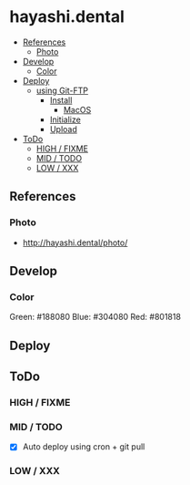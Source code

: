 hayashi.dental
========

<!-- TOC depthFrom:2 depthTo:6 withLinks:1 updateOnSave:1 orderedList:0 -->

- [References](#references)
	- [Photo](#photo)
- [Develop](#develop)
	- [Color](#color)
- [Deploy](#deploy)
	- [using Git-FTP](#using-git-ftp)
		- [Install](#install)
			- [MacOS](#macos)
		- [Initialize](#initialize)
		- [Upload](#upload)
- [ToDo](#todo)
	- [HIGH / FIXME](#high-fixme)
	- [MID / TODO](#mid-todo)
	- [LOW / XXX](#low-xxx)

<!-- /TOC -->

## References
### Photo
* http://hayashi.dental/photo/

## Develop
### Color
Green: #188080
Blue: #304080
Red: #801818

## Deploy

## ToDo
### HIGH / FIXME

### MID / TODO
- [x] Auto deploy using cron + git pull

### LOW / XXX
